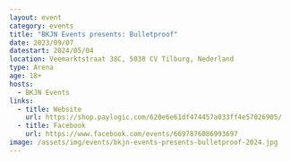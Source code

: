 ```yaml
---
layout: event
category: events
title: "BKJN Events presents: Bulletproof"
date: 2023/09/07
datestart: 2024/05/04
location: Veemarktstraat 38C, 5038 CV Tilburg, Nederland
type: Arena
age: 18+
hosts:
  - BKJN Events
links:
  - title: Website
    url: https://shop.paylogic.com/620e6e61df474457a033ff4e57026905/
  - title: Facebook
    url: https://www.facebook.com/events/6697876086993697
image: /assets/img/events/bkjn-events-presents-bulletproof-2024.jpg
---
```

